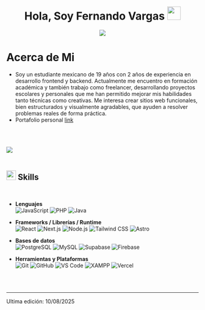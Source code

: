 <h1 align="center"><b>Hola, Soy Fernando Vargas </b><img src="https://media.giphy.com/media/hvRJCLFzcasrR4ia7z/giphy.gif" width="35"></h1>
<!--  -->
<p align="center">
  <a href="https://github.com/DenverCoder1/readme-typing-svg">
    <img src="https://readme-typing-svg.herokuapp.com?font=Time+New+Roman&color=cyan&size=25&center=true&vCenter=true&width=600&height=100&lines=Freelancer;Web+Developer;Software+Developer">
  </a>
</p>

<h1 align="left">Acerca de Mi</h1>

- Soy un estudiante mexicano de 19 años con 2 años de experiencia en desarrollo frontend y backend. Actualmente me encuentro en formación académica y también trabajo como freelancer, desarrollando proyectos escolares y personales que me han permitido mejorar mis habilidades tanto técnicas como creativas. Me interesa crear sitios web funcionales, bien estructurados y visualmente agradables, que ayuden a resolver problemas reales de forma práctica.
- Portafolio personal [link](https://www.0xabdulkhalid.ml)

<br><br>

<img src="https://user-images.githubusercontent.com/73097560/115834477-dbab4500-a447-11eb-908a-139a6edaec5c.gif"><br><br>

## <img src="https://media2.giphy.com/media/QssGEmpkyEOhBCb7e1/giphy.gif?cid=ecf05e47a0n3gi1bfqntqmob8g9aid1oyj2wr3ds3mg700bl&rid=giphy.gif" width ="25"><b> Skills</b>
<br>

- **Lenguajes**  
  ![JavaScript](https://img.shields.io/badge/JavaScript-%23F7DF1E.svg?style=for-the-badge&logo=javascript&logoColor=black)
  ![PHP](https://img.shields.io/badge/PHP-%23777BB4.svg?style=for-the-badge&logo=php&logoColor=white)
  ![Java](https://img.shields.io/badge/Java-%23ED8B00.svg?style=for-the-badge&logo=openjdk&logoColor=white)

- **Frameworks / Librerías / Runtime**  
  ![React](https://img.shields.io/badge/React-20232A.svg?style=for-the-badge&logo=react&logoColor=61DAFB)
  ![Next.js](https://img.shields.io/badge/Next.js-000000.svg?style=for-the-badge&logo=nextdotjs&logoColor=white)
  ![Node.js](https://img.shields.io/badge/Node.js-339933.svg?style=for-the-badge&logo=nodedotjs&logoColor=white)
  ![Tailwind CSS](https://img.shields.io/badge/Tailwind_CSS-38B2AC.svg?style=for-the-badge&logo=tailwindcss&logoColor=white)
  ![Astro](https://img.shields.io/badge/Astro-0F172A.svg?style=for-the-badge&logo=astro&logoColor=white)

- **Bases de datos**  
  ![PostgreSQL](https://img.shields.io/badge/PostgreSQL-316192.svg?style=for-the-badge&logo=postgresql&logoColor=white)
  ![MySQL](https://img.shields.io/badge/MySQL-4479A1.svg?style=for-the-badge&logo=mysql&logoColor=white)
  ![Supabase](https://img.shields.io/badge/Supabase-3ECF8E.svg?style=for-the-badge&logo=supabase&logoColor=white)
  ![Firebase](https://img.shields.io/badge/Firebase-FFCA28.svg?style=for-the-badge&logo=firebase&logoColor=black)

- **Herramientas y Plataformas**  
  ![Git](https://img.shields.io/badge/Git-F05033.svg?style=for-the-badge&logo=git&logoColor=white)
  ![GitHub](https://img.shields.io/badge/GitHub-181717.svg?style=for-the-badge&logo=github&logoColor=white)
  ![VS Code](https://img.shields.io/badge/Visual_Studio_Code-0078D7.svg?style=for-the-badge&logo=visual-studio-code&logoColor=white)
  ![XAMPP](https://img.shields.io/badge/XAMPP-FB7A24.svg?style=for-the-badge&logo=xampp&logoColor=white)
  ![Vercel](https://img.shields.io/badge/Vercel-000000.svg?style=for-the-badge&logo=vercel&logoColor=white)

<br>
<br>

-----
Ultima edición: 10/08/2025
